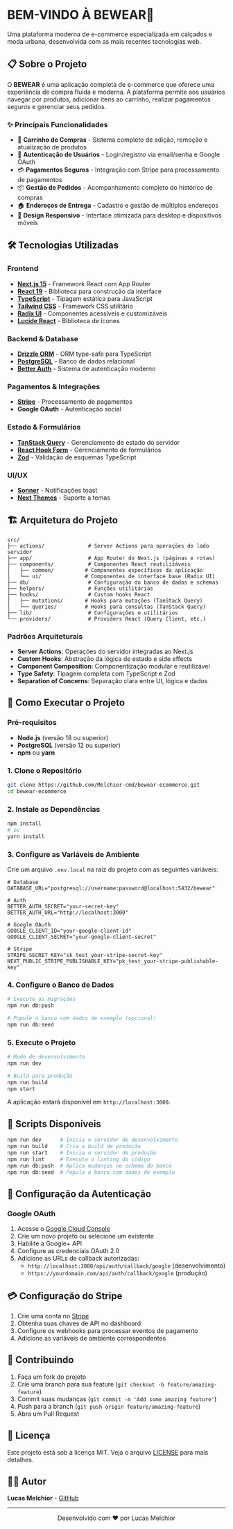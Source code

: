 # BEM-VINDO À BEWEAR👋

Uma plataforma moderna de e-commerce especializada em calçados e moda urbana, desenvolvida com as mais recentes tecnologias web.

## 📋 Sobre o Projeto

O **BEWEAR** é uma aplicação completa de e-commerce que oferece uma experiência de compra fluida e moderna. A plataforma permite aos usuários navegar por produtos, adicionar itens ao carrinho, realizar pagamentos seguros e gerenciar seus pedidos.

### ✨ Principais Funcionalidades

- 🛒 **Carrinho de Compras** - Sistema completo de adição, remoção e atualização de produtos
- 👤 **Autenticação de Usuários** - Login/registro via email/senha e Google OAuth
- 💳 **Pagamentos Seguros** - Integração com Stripe para processamento de pagamentos
- 📦 **Gestão de Pedidos** - Acompanhamento completo do histórico de compras
- 🏠 **Endereços de Entrega** - Cadastro e gestão de múltiplos endereços
- 📱 **Design Responsivo** - Interface otimizada para desktop e dispositivos móveis

## 🛠️ Tecnologias Utilizadas

### Frontend

- **[Next.js 15](https://nextjs.org/)** - Framework React com App Router
- **[React 19](https://react.dev/)** - Biblioteca para construção da interface
- **[TypeScript](https://www.typescriptlang.org/)** - Tipagem estática para JavaScript
- **[Tailwind CSS](https://tailwindcss.com/)** - Framework CSS utilitário
- **[Radix UI](https://www.radix-ui.com/)** - Componentes acessíveis e customizáveis
- **[Lucide React](https://lucide.dev/)** - Biblioteca de ícones

### Backend & Database

- **[Drizzle ORM](https://orm.drizzle.team/)** - ORM type-safe para TypeScript
- **[PostgreSQL](https://www.postgresql.org/)** - Banco de dados relacional
- **[Better Auth](https://www.better-auth.com/)** - Sistema de autenticação moderno

### Pagamentos & Integrações

- **[Stripe](https://stripe.com/)** - Processamento de pagamentos
- **Google OAuth** - Autenticação social

### Estado & Formulários

- **[TanStack Query](https://tanstack.com/query)** - Gerenciamento de estado do servidor
- **[React Hook Form](https://react-hook-form.com/)** - Gerenciamento de formulários
- **[Zod](https://zod.dev/)** - Validação de esquemas TypeScript

### UI/UX

- **[Sonner](https://sonner.emilkowal.ski/)** - Notificações toast
- **[Next Themes](https://github.com/pacocoursey/next-themes)** - Suporte a temas

## 🏗️ Arquitetura do Projeto

```
src/
├── actions/              # Server Actions para operações do lado servidor
├── app/                  # App Router do Next.js (páginas e rotas)
├── components/           # Componentes React reutilizáveis
│   ├── common/          # Componentes específicos da aplicação
│   └── ui/              # Componentes de interface base (Radix UI)
├── db/                   # Configuração do banco de dados e schemas
├── helpers/              # Funções utilitárias
├── hooks/                # Custom hooks React
│   ├── mutations/       # Hooks para mutações (TanStack Query)
│   └── queries/         # Hooks para consultas (TanStack Query)
├── lib/                  # Configurações e utilitários
└── providers/            # Providers React (Query Client, etc.)
```

### Padrões Arquiteturais

- **Server Actions**: Operações do servidor integradas ao Next.js
- **Custom Hooks**: Abstração da lógica de estado e side effects
- **Component Composition**: Componentização modular e reutilizável
- **Type Safety**: Tipagem completa com TypeScript e Zod
- **Separation of Concerns**: Separação clara entre UI, lógica e dados

## 🚀 Como Executar o Projeto

### Pré-requisitos

- **Node.js** (versão 18 ou superior)
- **PostgreSQL** (versão 12 ou superior)
- **npm** ou **yarn**

### 1. Clone o Repositório

```bash
git clone https://github.com/Melchior-cmd/bewear-ecommerce.git
cd bewear-ecommerce
```

### 2. Instale as Dependências

```bash
npm install
# ou
yarn install
```

### 3. Configure as Variáveis de Ambiente

Crie um arquivo `.env.local` na raiz do projeto com as seguintes variáveis:

```env
# Database
DATABASE_URL="postgresql://username:password@localhost:5432/bewear"

# Auth
BETTER_AUTH_SECRET="your-secret-key"
BETTER_AUTH_URL="http://localhost:3000"

# Google OAuth
GOOGLE_CLIENT_ID="your-google-client-id"
GOOGLE_CLIENT_SECRET="your-google-client-secret"

# Stripe
STRIPE_SECRET_KEY="sk_test_your-stripe-secret-key"
NEXT_PUBLIC_STRIPE_PUBLISHABLE_KEY="pk_test_your-stripe-publishable-key"
```

### 4. Configure o Banco de Dados

```bash
# Execute as migrações
npm run db:push

# Popule o banco com dados de exemplo (opcional)
npm run db:seed
```

### 5. Execute o Projeto

```bash
# Modo de desenvolvimento
npm run dev

# Build para produção
npm run build
npm start
```

A aplicação estará disponível em `http://localhost:3000`.

## 📁 Scripts Disponíveis

```bash
npm run dev      # Inicia o servidor de desenvolvimento
npm run build    # Cria a build de produção
npm run start    # Inicia o servidor de produção
npm run lint     # Executa o linting do código
npm run db:push  # Aplica mudanças no schema do banco
npm run db:seed  # Popula o banco com dados de exemplo
```

## 🔐 Configuração da Autenticação

### Google OAuth

1. Acesse o [Google Cloud Console](https://console.cloud.google.com/)
2. Crie um novo projeto ou selecione um existente
3. Habilite a Google+ API
4. Configure as credenciais OAuth 2.0
5. Adicione as URLs de callback autorizadas:
   - `http://localhost:3000/api/auth/callback/google` (desenvolvimento)
   - `https://yourdomain.com/api/auth/callback/google` (produção)

## 💳 Configuração do Stripe

1. Crie uma conta no [Stripe](https://stripe.com/)
2. Obtenha suas chaves de API no dashboard
3. Configure os webhooks para processar eventos de pagamento
4. Adicione as variáveis de ambiente correspondentes

## 🤝 Contribuindo

1. Faça um fork do projeto
2. Crie uma branch para sua feature (`git checkout -b feature/amazing-feature`)
3. Commit suas mudanças (`git commit -m 'Add some amazing feature'`)
4. Push para a branch (`git push origin feature/amazing-feature`)
5. Abra um Pull Request

## 📝 Licença

Este projeto está sob a licença MIT. Veja o arquivo [LICENSE](LICENSE) para mais detalhes.

## 👨‍💻 Autor

**Lucas Melchior** - [GitHub](https://github.com/Melchior-cmd)

---

<p align="center">
  Desenvolvido com ❤️ por Lucas Melchior
</p>
